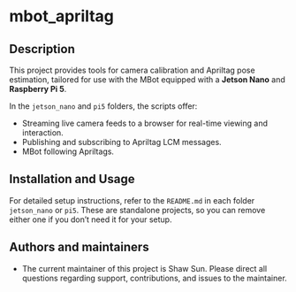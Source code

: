 # mbot_apriltag

## Description
This project provides tools for camera calibration and Apriltag pose estimation, tailored for use with the MBot equipped with a **Jetson Nano** and **Raspberry Pi 5**.

In the `jetson_nano` and `pi5` folders, the scripts offer:
- Streaming live camera feeds to a browser for real-time viewing and interaction.
- Publishing and subscribing to Apriltag LCM messages.
- MBot following Apriltags.

## Installation and Usage

For detailed setup instructions, refer to the `README.md` in each folder `jetson_nano` or `pi5`. These are standalone projects, so you can remove either one if you don’t need it for your setup.

## Authors and maintainers
- The current maintainer of this project is Shaw Sun. Please direct all questions regarding support, contributions, and issues to the maintainer.
